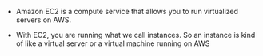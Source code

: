 * Amazon EC2 is a compute service that allows you to run virtualized servers on AWS. 

* With EC2, you are running what we call instances. So an instance is kind of like a virtual server or a virtual machine running on AWS
